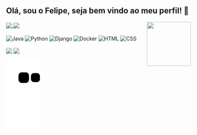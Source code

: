 <h2>Olá, sou o Felipe, seja bem vindo ao meu perfil! 👋</h2>

<img align="right" width='120px' height='120px' src="https://media-exp1.licdn.com/dms/image/C4E22AQHtcczbI9y-mA/feedshare-shrink_2048_1536/0/1646393961620?e=1649894400&v=beta&t=iZMVc5YjQ4nZXa__p5bbZ5VusgUyWXvhcm1tnzU6uEk">

  <a href="https://github.com/FPNBR">
  <img align="center" src="https://github-readme-stats.vercel.app/api?username=FPNBR&show_icons=true&theme=midnight-purple&include_all_commits=true&count_private=true" />
</a>

<a href="https://github.com/FPNBR">
  <img align="center" src="https://github-readme-stats.vercel.app/api/top-langs/?username=fpnbr&layout=compact&langs_count=7&theme=midnight-purple" />
</a>
  
<br>
<br>
  
<div style="display: inline_block">
  <img align="center" alt="Java" height="50" width="50" src="https://cdn.jsdelivr.net/gh/devicons/devicon/icons/java/java-original-wordmark.svg"/>
  <img align="center" alt="Python" height="50" width="50" src="https://cdn.jsdelivr.net/gh/devicons/devicon/icons/python/python-original-wordmark.svg"/>
  <img align="center" alt="Django" height="45" width="50" src="https://cdn.jsdelivr.net/gh/devicons/devicon/icons/django/django-plain.svg"/>
  <img align="center" alt="Docker" height="45" width="50" src="https://cdn.jsdelivr.net/gh/devicons/devicon/icons/docker/docker-original-wordmark.svg"/>
  <img align="center" alt="HTML" height="35" width="40" src="https://cdn.jsdelivr.net/gh/devicons/devicon/icons/html5/html5-original.svg">
  <img align="center" alt="CSS" height="35" width="40" src="https://cdn.jsdelivr.net/gh/devicons/devicon/icons/css3/css3-original.svg">
</div>
  
<br>
  
<div> 
  <a href = "mailto:felipepny@gmail.com"><img src="https://img.shields.io/badge/-Gmail-%23333?style=for-the-badge&logo=gmail&logoColor=white" target="_blank"></a>
  <a href="https://www.linkedin.com/in/fpnbr/" target="_blank"><img src="https://img.shields.io/badge/-LinkedIn-%230077B5?style=for-the-badge&logo=linkedin&logoColor=white" target="_blank"></a> 
 
![Snake animation](https://github.com/FPNBR/FPNBR/blob/output/github-contribution-grid-snake.svg)
 
</div>
